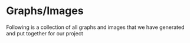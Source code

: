 # Graphs/Images

Following is a collection of all graphs and images that we have generated and put together for our project
